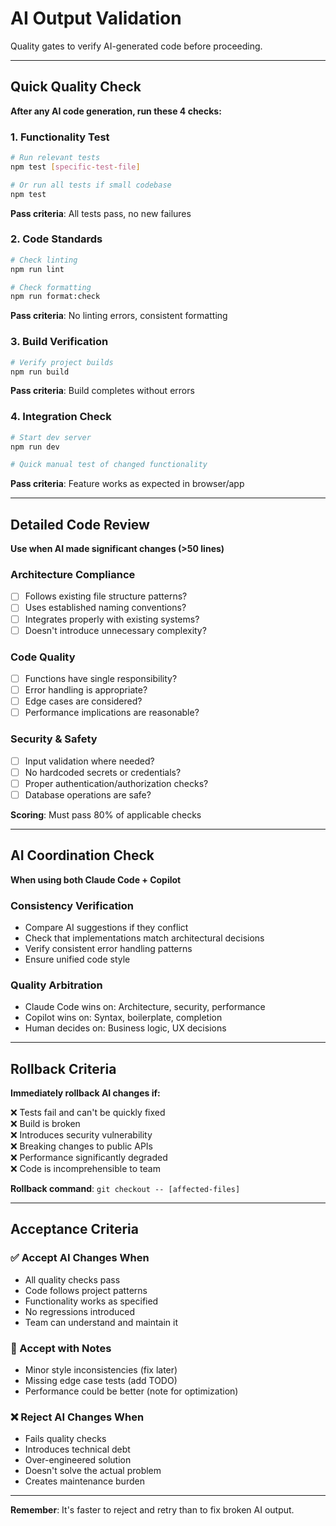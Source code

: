# AI Output Validation

Quality gates to verify AI-generated code before proceeding.

---

## Quick Quality Check

**After any AI code generation, run these 4 checks:**

### 1. Functionality Test
```bash
# Run relevant tests
npm test [specific-test-file]

# Or run all tests if small codebase
npm test
```
**Pass criteria**: All tests pass, no new failures

### 2. Code Standards
```bash
# Check linting
npm run lint

# Check formatting  
npm run format:check
```
**Pass criteria**: No linting errors, consistent formatting

### 3. Build Verification
```bash
# Verify project builds
npm run build
```
**Pass criteria**: Build completes without errors

### 4. Integration Check
```bash
# Start dev server
npm run dev

# Quick manual test of changed functionality
```
**Pass criteria**: Feature works as expected in browser/app

---

## Detailed Code Review

**Use when AI made significant changes (>50 lines)**

### Architecture Compliance
- [ ] Follows existing file structure patterns?
- [ ] Uses established naming conventions?
- [ ] Integrates properly with existing systems?
- [ ] Doesn't introduce unnecessary complexity?

### Code Quality
- [ ] Functions have single responsibility?
- [ ] Error handling is appropriate?
- [ ] Edge cases are considered?
- [ ] Performance implications are reasonable?

### Security & Safety
- [ ] Input validation where needed?
- [ ] No hardcoded secrets or credentials?
- [ ] Proper authentication/authorization checks?
- [ ] Database operations are safe?

**Scoring**: Must pass 80% of applicable checks

---

## AI Coordination Check

**When using both Claude Code + Copilot**

### Consistency Verification
- Compare AI suggestions if they conflict
- Check that implementations match architectural decisions
- Verify consistent error handling patterns
- Ensure unified code style

### Quality Arbitration
- Claude Code wins on: Architecture, security, performance
- Copilot wins on: Syntax, boilerplate, completion
- Human decides on: Business logic, UX decisions

---

## Rollback Criteria

**Immediately rollback AI changes if:**

❌ Tests fail and can't be quickly fixed  
❌ Build is broken  
❌ Introduces security vulnerability  
❌ Breaking changes to public APIs  
❌ Performance significantly degraded  
❌ Code is incomprehensible to team  

**Rollback command**: `git checkout -- [affected-files]`

---

## Acceptance Criteria

### ✅ Accept AI Changes When
- All quality checks pass
- Code follows project patterns
- Functionality works as specified
- No regressions introduced
- Team can understand and maintain it

### 📝 Accept with Notes
- Minor style inconsistencies (fix later)
- Missing edge case tests (add TODO)
- Performance could be better (note for optimization)

### ❌ Reject AI Changes When
- Fails quality checks
- Introduces technical debt
- Over-engineered solution
- Doesn't solve the actual problem
- Creates maintenance burden

---

**Remember**: It's faster to reject and retry than to fix broken AI output.